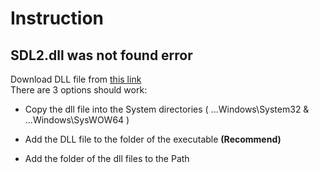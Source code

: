 # Instruction
## SDL2.dll was not found error

Download DLL file from [this link](https://github.com/libsdl-org/SDL/releases/tag/release-2.30.7)  
There are 3 options should work:

- Copy the dll file into the System directories
( ...Windows\System32 & ...Windows\SysWOW64 )

- Add the DLL file to the folder of the executable **(Recommend)**

- Add the folder of the dll files to the Path
